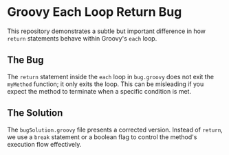 # Groovy Each Loop Return Bug

This repository demonstrates a subtle but important difference in how `return` statements behave within Groovy's `each` loop.

## The Bug

The `return` statement inside the `each` loop in `bug.groovy` does not exit the `myMethod` function; it only exits the loop.  This can be misleading if you expect the method to terminate when a specific condition is met.

## The Solution

The `bugSolution.groovy` file presents a corrected version.  Instead of `return`, we use a `break` statement or a boolean flag to control the method's execution flow effectively.